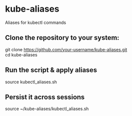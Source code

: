 # kube-aliases
Aliases for kubectl commands

##  Clone the repository to your system:
git clone https://github.com/your-username/kube-aliases.git <br>
cd kube-aliases

## Run the script & apply aliases
source kubectl_aliases.sh

## Persist it across sessions
source ~/kube-aliases/kubectl_aliases.sh
